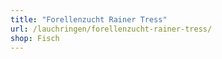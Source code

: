 ```yaml
---
title: "Forellenzucht Rainer Tress"
url: /lauchringen/forellenzucht-rainer-tress/
shop: Fisch
---
```

